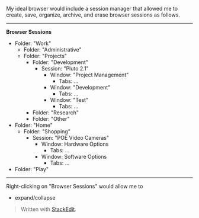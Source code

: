 My ideal browser would include a session manager that allowed me to create, save, organize, archive, and erase browser sessions as follows.
___
**Browser Sessions**
* Folder: "Work"
	* Folder: "Administrative"
	* Folder: "Projects"
		* Folder: "Development"
			* Session: "Pluto 2.1"
				* Window: "Project Management"
					* Tabs: ...
				* Window: "Development"
					* Tabs: ...
				* Window: "Test"
					* Tabs: ...
		* Folder: "Research"
		* Folder: "Other"
* Folder: "Home"
	* Folder: "Shopping"
		* Session: "POE Video Cameras"
			* Window: Hardware Options
				* Tabs: ...
			* Window: Software Options
				* Tabs: ...
* Folder: "Play"

___
Right-clicking on "Browser Sessions" would allow me to 

 - expand/collapse

> Written with [StackEdit](https://stackedit.io/).
<!--stackedit_data:
eyJoaXN0b3J5IjpbMjA5NjM5Mjk3NiwxMTQ5ODIwNDA2XX0=
-->